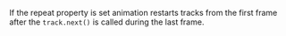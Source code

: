 If the repeat property is set animation restarts tracks from the first frame after the `track.next()` is called during the last frame.
